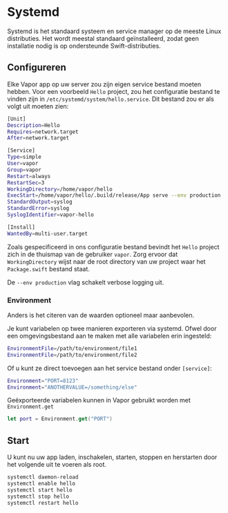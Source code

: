 # Systemd

Systemd is het standaard systeem en service manager op de meeste Linux distributies. Het wordt meestal standaard geïnstalleerd, zodat geen installatie nodig is op ondersteunde Swift-distributies.

## Configureren

Elke Vapor app op uw server zou zijn eigen service bestand moeten hebben. Voor een voorbeeld `Hello` project, zou het configuratie bestand te vinden zijn in `/etc/systemd/system/hello.service`. Dit bestand zou er als volgt uit moeten zien:

```sh
[Unit]
Description=Hello
Requires=network.target
After=network.target

[Service]
Type=simple
User=vapor
Group=vapor
Restart=always
RestartSec=3
WorkingDirectory=/home/vapor/hello
ExecStart=/home/vapor/hello/.build/release/App serve --env production
StandardOutput=syslog
StandardError=syslog
SyslogIdentifier=vapor-hello

[Install]
WantedBy=multi-user.target
```

Zoals gespecificeerd in ons configuratie bestand bevindt het `Hello` project zich in de thuismap van de gebruiker `vapor`. Zorg ervoor dat `WorkingDirectory` wijst naar de root directory van uw project waar het `Package.swift` bestand staat.

De `--env production` vlag schakelt verbose logging uit.

### Environment
Anders is het citeren van de waarden optioneel maar aanbevolen.

Je kunt variabelen op twee manieren exporteren via systemd. Ofwel door een omgevingsbestand aan te maken met alle variabelen erin ingesteld:

```sh
EnvironmentFile=/path/to/environment/file1
EnvironmentFile=/path/to/environment/file2
```


Of u kunt ze direct toevoegen aan het service bestand onder `[service]`:

```sh
Environment="PORT=8123"
Environment="ANOTHERVALUE=/something/else"
```
Geëxporteerde variabelen kunnen in Vapor gebruikt worden met `Environment.get`

```swift
let port = Environment.get("PORT")
```

## Start

U kunt nu uw app laden, inschakelen, starten, stoppen en herstarten door het volgende uit te voeren als root.

```sh
systemctl daemon-reload
systemctl enable hello
systemctl start hello
systemctl stop hello
systemctl restart hello
```
